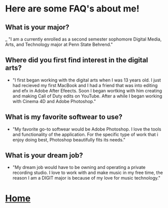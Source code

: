 # Here are some FAQ's about me!

## What is your major?
_ "I am a currently enrolled as a second semester sophomore Digital Media, Arts, and Technology major at Penn State Behrend."  

## Where did you first find interest in the digital arts?
- "I first began working with the digital arts when I was 13 years old. I just had recieved my first MacBook and I had a friend that was into editing and efx in Adobe After Efeects. Soon I began wortking with him creating and making Call of Duty edits on YouTube. After a while I began working with Cinema 4D and Adobe Photoshop."

## What is my favorite softwear to use?
- "My favorite go-to softwear would be Adobe Photoshop. I love the tools and functionality of the application. For the specific type of work that i enjoy doing best, Photoshop beautifully fits its needs."

## What is your dream job?
- "My dream job would have to be owning and operating a private recording studio. I love to work with and make music in my free time, the reason I am a DIGIT major is because of my love for music technology."

# [Home](index.md)
